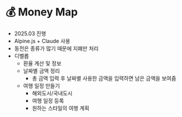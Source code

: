 # :moneybag: Money Map

- 2025.03 진행
- Alpine.js + Claude 사용
- 동전은 종류가 많기 때문에 지폐만 처리
- 디벨롭
  - 환율 계산 및 정보
  - 날짜별 금액 정리
    - 총 금액 입력 후 날짜별 사용한 금액을 입력하면 남은 금액을 보여줌
  - 여행 일정 만들기
    - 해외도시/국내도시
    - 여행 일정 등록
    - 원하는 스타일의 여행 계획
